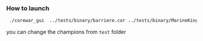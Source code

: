### How to launch

```sh
 ./corewar_gui  ../tests/binary/barriere.cor ../tests/binary/MarineKing.cor ../tests/binary/Car.cor ../tests/binary/Machine-gun.cor
```

you can change the champions from `test` folder